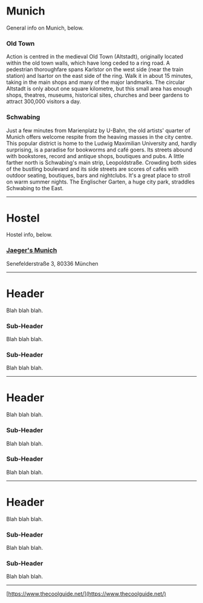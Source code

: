 # Munich
General info on Munich, below.

### Old Town
Action is centred in the medieval Old Town (Altstadt), originally located within the old town walls, which have long ceded to a ring road. A pedestrian thoroughfare spans Karlstor on the west side (near the train station) and Isartor on the east side of the ring. Walk it in about 15 minutes, taking in the main shops and many of the major landmarks. The circular Altstadt is only about one square kilometre, but this small area has enough shops, theatres, museums, historical sites, churches and beer gardens to attract 300,000 visitors a day.

### Schwabing
Just a few minutes from Marienplatz by U-Bahn, the old artists' quarter of Munich offers welcome respite from the heaving masses in the city centre. This popular district is home to the Ludwig Maximilian University and, hardly surprising, is a paradise for bookworms and café goers. Its streets abound with bookstores, record and antique shops, boutiques and pubs. A little farther north is Schwabing's main strip, Leopoldstraße. Crowding both sides of the bustling boulevard and its side streets are scores of cafés with outdoor seating, boutiques, bars and nightclubs. It's a great place to stroll on warm summer nights. The Englischer Garten, a huge city park, straddles Schwabing to the East.

---

# Hostel
Hostel info, below.

### [Jaeger's Munich](https://www.google.co.uk/maps/place/Jaeger's+Munich/)
Senefelderstraße 3, 80336 München

---

# Header
Blah blah blah.

### Sub-Header
Blah blah blah.

### Sub-Header
Blah blah blah.

---

# Header
Blah blah blah.

### Sub-Header
Blah blah blah.

### Sub-Header
Blah blah blah.

---

# Header
Blah blah blah.

### Sub-Header
Blah blah blah.

### Sub-Header
Blah blah blah.

---

[https://www.thecoolguide.net/](https://www.thecoolguide.net/)
